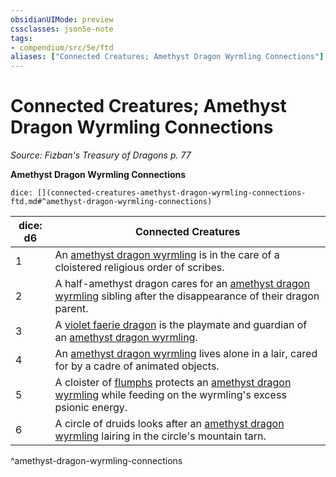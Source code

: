 ```yaml
---
obsidianUIMode: preview
cssclasses: json5e-note
tags:
- compendium/src/5e/ftd
aliases: ["Connected Creatures; Amethyst Dragon Wyrmling Connections"]
---
```

# Connected Creatures; Amethyst Dragon Wyrmling Connections
*Source: Fizban's Treasury of Dragons p. 77* 

**Amethyst Dragon Wyrmling Connections**

`dice: [](connected-creatures-amethyst-dragon-wyrmling-connections-ftd.md#^amethyst-dragon-wyrmling-connections)`

| dice: d6 | Connected Creatures |
|----------|---------------------|
| 1 | An [amethyst dragon wyrmling](5E2014官方资源/bestiary/dragon/amethyst-dragon-wyrmling-ftd.md) is in the care of a cloistered religious order of scribes. |
| 2 | A half-amethyst dragon cares for an [amethyst dragon wyrmling](5E2014官方资源/bestiary/dragon/amethyst-dragon-wyrmling-ftd.md) sibling after the disappearance of their dragon parent. |
| 3 | A [violet faerie dragon](5E2014官方资源/bestiary/dragon/faerie-dragon-violet.md) is the playmate and guardian of an [amethyst dragon wyrmling](5E2014官方资源/bestiary/dragon/amethyst-dragon-wyrmling-ftd.md). |
| 4 | An [amethyst dragon wyrmling](5E2014官方资源/bestiary/dragon/amethyst-dragon-wyrmling-ftd.md) lives alone in a lair, cared for by a cadre of animated objects. |
| 5 | A cloister of [flumphs](5E2014官方资源/bestiary/aberration/flumph.md) protects an [amethyst dragon wyrmling](5E2014官方资源/bestiary/dragon/amethyst-dragon-wyrmling-ftd.md) while feeding on the wyrmling's excess psionic energy. |
| 6 | A circle of druids looks after an [amethyst dragon wyrmling](5E2014官方资源/bestiary/dragon/amethyst-dragon-wyrmling-ftd.md) lairing in the circle's mountain tarn. |
^amethyst-dragon-wyrmling-connections